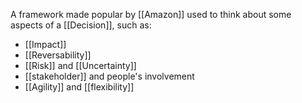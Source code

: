 A framework made popular by [[Amazon]] used to think about some aspects of a [[Decision]], such as:

 - [[Impact]] 
 - [[Reversability]]
 - [[Risk]] and [[Uncertainty]]
 - [[stakeholder]] and people's involvement
 - [[Agility]] and [[flexibility]]